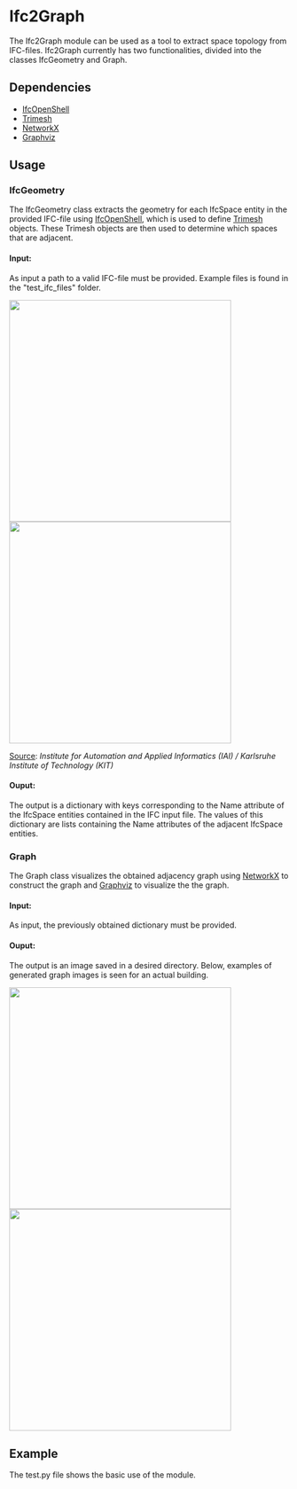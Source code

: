 # Ifc2Graph

The Ifc2Graph module can be used as a tool to extract space topology from IFC-files. 
Ifc2Graph currently has two functionalities, divided into the classes IfcGeometry and Graph.

## Dependencies

- [IfcOpenShell](http://ifcopenshell.org/python)
- [Trimesh](https://trimsh.org/trimesh.html) 
- [NetworkX](https://networkx.org/)
- [Graphviz](https://graphviz.org/)


## Usage 


### IfcGeometry
The IfcGeometry class extracts the geometry for each IfcSpace entity in the provided IFC-file using [IfcOpenShell](http://ifcopenshell.org/python), which is used to define [Trimesh](https://trimsh.org/trimesh.html) objects. These Trimesh objects are then used to determine which spaces that are adjacent. 

#### Input:
As input a path to a valid IFC-file must be provided. Example files is found in the "test_ifc_files" folder.

<p float="left">
    <img src="https://user-images.githubusercontent.com/74002963/174432556-3e2abdf3-794f-4a54-a24c-0efa45717420.png" width="400">
    <img src="https://user-images.githubusercontent.com/74002963/174432617-f8bc0f66-387d-45f2-9285-7edd3a0620fc.png" width="400">
</p>

[Source](https://www.ifcwiki.org/index.php?title=KIT_IFC_Examples): 
*Institute for Automation and Applied Informatics (IAI) / Karlsruhe Institute of Technology (KIT)*

#### Ouput:
The output is a dictionary with keys corresponding to the Name attribute of the IfcSpace entities contained in the IFC input file.
The values of this dictionary are lists containing the Name attributes of the adjacent IfcSpace entities.


### Graph
The Graph class visualizes the obtained adjacency graph using [NetworkX](https://networkx.org/) to construct the graph and [Graphviz](https://graphviz.org/) to visualize the the graph.

#### Input:
As input, the previously obtained dictionary must be provided. 

#### Ouput:
The output is an image saved in a desired directory. Below, examples of generated graph images is seen for an actual building. 

<p float="left">
    <img src="https://user-images.githubusercontent.com/74002963/174341376-44a9bcea-aec3-4a21-b186-1f16fc31a294.png" width="400">
    <img src="https://user-images.githubusercontent.com/74002963/174342723-81112bf1-4928-452a-b142-6d8372bd83e8.png" width="400">
</p>



## Example
The test.py file shows the basic use of the module.








